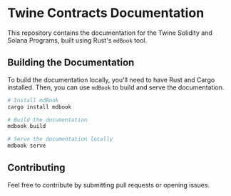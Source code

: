 # Twine Contracts Documentation

This repository contains the documentation for the Twine Solidity and Solana Programs, built using Rust's `mdBook` tool.

## Building the Documentation

To build the documentation locally, you'll need to have Rust and Cargo installed. Then, you can use `mdBook` to build and serve the documentation.

```sh
# Install mdBook
cargo install mdbook

# Build the documentation
mdbook build

# Serve the documentation locally
mdbook serve
```

## Contributing

Feel free to contribute by submitting pull requests or opening issues.